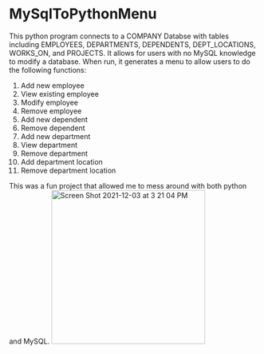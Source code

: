 # MySqlToPythonMenu

This python program connects to a COMPANY Databse with tables including EMPLOYEES, DEPARTMENTS, DEPENDENTS, DEPT_LOCATIONS, WORKS_ON, and PROJECTS.  It allows for users with no MySQL knowledge to modify a database.  When run, it generates a menu to allow users to do the following functions:
  1. Add new employee
  2. View existing employee
  3. Modify employee
  4. Remove employee
  5. Add new dependent
  6. Remove dependent
  7. Add new department
  8. View department
  9. Remove department
  10. Add department location
  11. Remove department location

This was a fun project that allowed me to mess around with both python and MySQL.
   <img width="308" alt="Screen Shot 2021-12-03 at 3 21 04 PM" src="https://user-images.githubusercontent.com/44173073/144667815-4ed0334e-0cbb-46fe-927e-8270b171a5bc.png">
